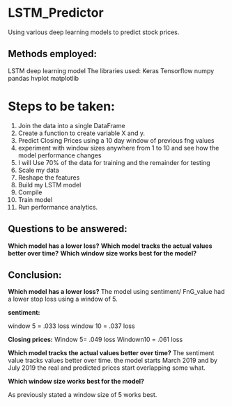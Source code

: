 # LSTM_Predictor
Using various deep learning models to predict stock prices.

## Methods employed:
LSTM deep learning model
The libraries used:
Keras
Tensorflow
numpy
pandas
hvplot
matplotlib

# Steps to be taken:

1. Join the data into a single DataFrame
2. Create a function to create variable X and y.
3. Predict Closing Prices using a 10 day window of previous fng values
4. experiment with window sizes anywhere from 1 to 10 and see how the model performance changes 
5. I will Use 70% of the data for training and the remainder for testing
6. Scale my data
7. Reshape the features
8. Build my LSTM model
9. Compile
10. Train model
11. Run performance analytics.


## Questions to be answered:
**Which model has a lower loss?**
**Which model tracks the actual values better over time?**
**Which window size works best for the model?**


## Conclusion:

**Which model has a lower loss?**
The model using sentiment/ FnG_value had a lower stop loss using a window of 5. 

**sentiment:**

window 5 = .033 loss
window 10 = .037 loss

**Closing prices:**
Window 5= .049 loss
Windown10 = .061 loss

**Which model tracks the actual values better over time?** 
The sentiment value tracks values better over time. the model starts March 2019 and by July 2019 the real and predicted prices start overlapping some what.

**Which window size works best for the model?**

As previously stated a window size of 5 works best.